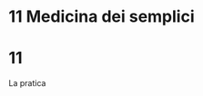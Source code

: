 
# 11 Medicina dei semplici

# 11
La pratica

<!--stackedit_data:
eyJoaXN0b3J5IjpbLTk1NjgzOTc4NV19
-->